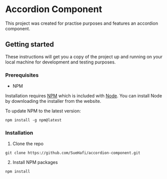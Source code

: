 # Accordion Component

This project was created for practise purposes and features an accordion component.

## Getting started

These instructions will get you a copy of the project up and running on your local machine for development and testing purposes.

### Prerequisites

- NPM

Installation requires [NPM](https://www.npmjs.com/) which is included with [Node](https://nodejs.org/). You can install Node by downloading the installer from the website.

To update NPM to the latest version:

```
npm install -g npm@latest
```

### Installation

1. Clone the repo

```
git clone https://github.com/SueHafi/accordion-component.git
```

2. Install NPM packages

```
npm install
```
